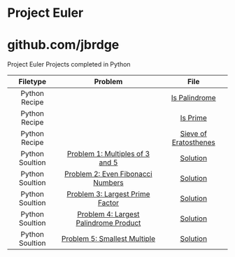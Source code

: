 # Project Euler
# github.com/jbrdge
Project Euler Projects completed in Python

| Filetype | Problem | File |
|:--------:|:-------:|:----:|
| Python Recipe | |[Is Palindrome](https://github.com/jbrdge/ProjectEulerSolutions/blob/master/Python/isPalindrome.py)|
| Python Recipe | |[Is Prime](https://github.com/jbrdge/ProjectEulerSolutions/blob/master/Python/isPrime.py)|
| Python Recipe | |[Sieve of Eratosthenes](https://github.com/jbrdge/ProjectEulerSolutions/blob/master/Python/sieveOfEratosthenes.py)|
| Python Soultion |[Problem 1: Multiples of 3 and 5](https://projecteuler.net/problem=1)|[Solution](https://github.com/jbrdge/ProjectEulerSolutions/blob/master/Python/problem0001.py)|
| Python Soultion |[Problem 2: Even Fibonacci Numbers](https://projecteuler.net/problem=2)|[Solution](https://github.com/jbrdge/ProjectEulerSolutions/blob/master/Python/problem0002.py)|
| Python Soultion |[Problem 3: Largest Prime Factor](https://projecteuler.net/problem=3)|[Solution](https://github.com/jbrdge/ProjectEulerSolutions/blob/master/Python/problem0003.py)|
| Python Soultion |[Problem 4: Largest Palindrome Product](https://projecteuler.net/problem=4)|[Solution](https://github.com/jbrdge/ProjectEulerSolutions/blob/master/Python/problem0004.py)|
| Python Soultion |[Problem 5: Smallest Multiple](https://projecteuler.net/problem=5)|[Solution](https://github.com/jbrdge/ProjectEulerSolutions/blob/master/Python/problem0005.py)|